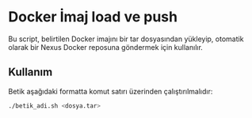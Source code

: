 # Docker İmaj load ve push

Bu script, belirtilen Docker imajını bir tar dosyasından yükleyip, otomatik olarak bir Nexus Docker reposuna göndermek için kullanılır.

## Kullanım

Betik aşağıdaki formatta komut satırı üzerinden çalıştırılmalıdır:

```bash
./betik_adi.sh <dosya.tar>



